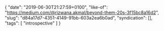 {
  "date": "2019-06-30T21:27:59+0100",
  "like-of": "https://medium.com/@rizwana.akmal/beyond-them-20s-3f15bc8a16d2",
  "slug": "d84a17d7-4351-4149-91bb-603a2ea6b0ad",
  "syndication": [],
  "tags": [
    "introspective"
  ]
}
